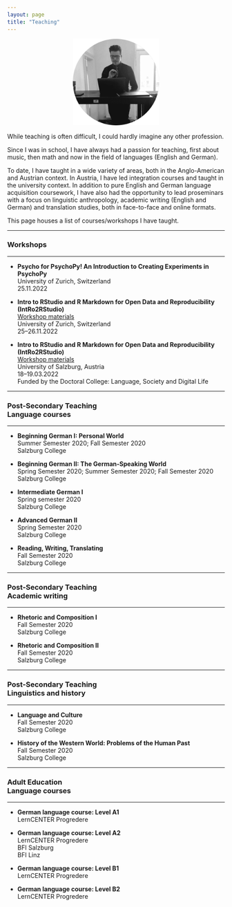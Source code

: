 ```yaml
---
layout: page
title: "Teaching"
---
```


<p align="center">
  <img width="200" height="200" src="/images/TeachingPhoto.png">
</p>

While teaching is often difficult, I could hardly imagine any other profession.
 
Since I was in school, I have always had a passion for teaching, first about music, then math and now in the field of languages (English and German).

To date, I have taught in a wide variety of areas, both in the Anglo-American and Austrian context. In Austria, I have led integration courses and taught in the university context. In addition to pure English and German language acquisition coursework, I have also had the opportunity to lead proseminars with a focus on linguistic anthropology, academic writing (English and German) and translation studies, both in face-to-face and online formats.  

This page houses a list of courses/workshops I have taught. 

-------------------
### Workshops
-------------------

- **Psycho for PsychoPy! An Introduction to Creating Experiments in PsychoPy** <br> University of Zurich, Switzerland <br> 25.11.2022

- **Intro to RStudio and R Markdown for Open Data and Reproducibility (IntRo2RStudio)** <br> [Workshop materials](https://masonwirtz.github.io/intRo2RStudio/) <br> University of Zurich, Switzerland <br> 25–26.11.2022

- **Intro to RStudio and R Markdown for Open Data and Reproducibility (IntRo2RStudio)** <br> [Workshop materials](https://masonwirtz.github.io/intRo2RStudio/) <br> University of Salzburg, Austria <br> 18–19.03.2022 <br> Funded by the Doctoral College: Language, Society and Digital Life

-------------------
### Post-Secondary Teaching <br> Language courses
-------------------
- **Beginning German I: Personal World** <br> Summer Semester 2020; Fall Semester 2020 <br> Salzburg College

- **Beginning German II: The German-Speaking World** <br> Spring Semester 2020; Summer Semester 2020; Fall Semester 2020 <br> Salzburg College

- **Intermediate German I** <br> Spring semester 2020 <br> Salzburg College

- **Advanced German II** <br> Spring Semester 2020 <br> Salzburg College

- **Reading, Writing, Translating** <br> Fall Semester 2020 <br> Salzburg College

-------------------
### Post-Secondary Teaching <br> Academic writing
-------------------
- **Rhetoric and Composition I** <br> Fall Semester 2020 <br> Salzburg College

- **Rhetoric and Composition II** <br> Fall Semester 2020 <br> Salzburg College

-------------------
### Post-Secondary Teaching <br> Linguistics and history
-------------------
- **Language and Culture** <br> Fall Semester 2020 <br> Salzburg College

- **History of the Western World: Problems of the Human Past** <br> Fall Semester 2020 <br> Salzburg College

-------------------
### Adult Education <br> Language courses
-------------------
- **German language course: Level A1** <br> LernCENTER Progredere

- **German language course: Level A2** <br> LernCENTER Progredere <br> BFI Salzburg <br> BFI Linz

- **German language course: Level B1** <br> LernCENTER Progredere

- **German language course: Level B2** <br> LernCENTER Progredere

